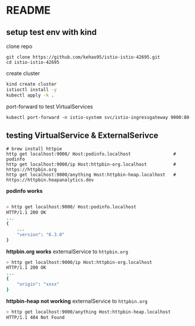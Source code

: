 # README
## setup test env with kind
clone repo
```
git clone https://github.com/kehao95/istio-istio-42695.git
cd istio-istio-42695
```
create cluster
```bash
kind create cluster
istioctl install -y
kubectl apply -k .
```
port-forward to test VirtualServices
```
kubectl port-forward -n istio-system svc/istio-ingressgateway 9000:80
```


## testing VirtualService & ExternalSerivce
```
# brew install httpie
http get localhost:9000/ Host:podinfo.localhost                # podinfo
http get localhost:9000/ip Host:httpbin-org.localhost          # https://httpbin.org
http get localhost:9000/anything Host:httpbin-heap.localhost   # https://httpbin.heapanalytics.dev
```


**podinfo works**
```bash

> http get localhost:9000/ Host:podinfo.localhost
HTTP/1.1 200 OK
...
{
    ...
    "version": "6.3.0"
}

```

**httpbin.org works**
externalService to `httpbin.org`
```bash
> http get localhost:9000/ip Host:httpbin-org.localhost
HTTP/1.1 200 OK
...
{
    "origin": "xxxx"
}
```

**httpbin-heap not working**
externalService to `httpbin.org`

```bash
> http get localhost:9000/anything Host:httpbin-heap.localhost
HTTP/1.1 404 Not Found

```

